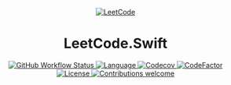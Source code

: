 <p align="center">
    <a href="https://leetcode.com">
        <img src="https://cloud.githubusercontent.com/assets/8684553/16901718/f01d915e-4c7d-11e6-80da-0cf6e7e1935c.jpg" alt="LeetCode">
    </a>
</p>
<h1 align="center">LeetCode.Swift</h1>

<p align="center">
    <a href="https://github.com/szwathub/LeetCode.swift/actions">
        <img src="https://github.com/szwathub/LeetCode.swift/actions/workflows/leetcode.swift.yml/badge.svg" alt="GitHub Workflow Status">
    </a>
    <a href="https://github.com/apple/swift">
        <img src="https://img.shields.io/badge/Language-swift-red.svg" alt="Language">
    </a>
    <a href="https://codecov.io/gh/szwathub/LeetCode.Swift">
        <img src="https://codecov.io/gh/szwathub/LeetCode.Swift/branch/master/graph/badge.svg" alt="Codecov">
    </a>
    <a href="https://www.codefactor.io/repository/github/szwathub/leetcode.swift">
        <img src="https://www.codefactor.io/repository/github/szwathub/leetcode.swift/badge" alt="CodeFactor" />
    </a>
    <a href="https://opensource.org/licenses/MIT">
        <img src="https://img.shields.io/github/license/szwathub/LeetCode.Swift.svg" alt="License">
    </a>
    <a href="https://github.com/szwathub/LeetCode.Swift/pulls">
        <img src="https://img.shields.io/badge/contributions-welcome-brightgreen.svg?style=flat" alt="Contributions welcome">
    </a>
</p>
